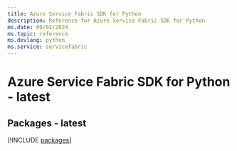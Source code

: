```yaml
---
title: Azure Service Fabric SDK for Python
description: Reference for Azure Service Fabric SDK for Python
ms.date: 09/02/2024
ms.topic: reference
ms.devlang: python
ms.service: servicefabric
---
```

# Azure Service Fabric SDK for Python - latest
## Packages - latest
[!INCLUDE [packages](service-fabric-index.md)]